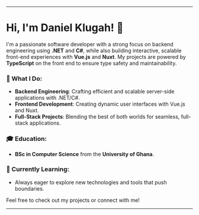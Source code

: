 
---

# Hi, I'm Daniel Klugah! 👋

I'm a passionate software developer with a strong focus on backend engineering using **.NET** and **C#**, while also building interactive, scalable front-end experiences with **Vue.js** and **Nuxt**. My projects are powered by **TypeScript** on the front end to ensure type safety and maintainability.

### 🚀 What I Do:
- **Backend Engineering**: Crafting efficient and scalable server-side applications with .NET/C#.
- **Frontend Development**: Creating dynamic user interfaces with Vue.js and Nuxt.
- **Full-Stack Projects**: Blending the best of both worlds for seamless, full-stack applications.

### 🎓 Education:
- **BSc in Computer Science** from the **University of Ghana**. 

### 🌱 Currently Learning:
- Always eager to explore new technologies and tools that push boundaries.

Feel free to check out my projects or connect with me!

---
